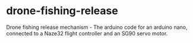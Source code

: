 # drone-fishing-release
Drone fishing release mechanism - The arduino code for an arduino nano, connected to a Naze32 flight controller and an SG90 servo motor.
